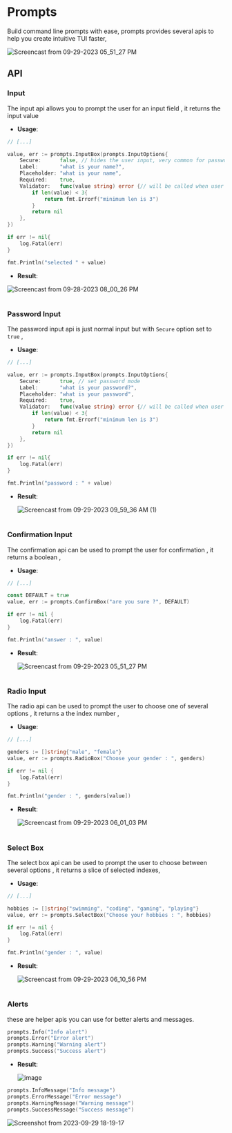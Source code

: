 # Prompts

Build command line prompts with ease, prompts provides several apis to help you create intuitive TUI faster,

 ![Screencast from 09-29-2023 05_51_27 PM](https://github.com/yassinebenaid/prompts/assets/101285507/83536f0d-a551-4963-ae5e-66d9eff54d89)

## API

### Input

The input api allows you to prompt the user for an input field , it returns the input value

- **Usage**:

```go
// [...]

value, err := prompts.InputBox(prompts.InputOptions{
	Secure:      false, // hides the user input, very common for passwords
	Label:       "what is your name?",
	Placeholder: "what is your name",
	Required:    true,
	Validator:   func(value string) error {// will be called when user submit, and returned error will be displayed to the user below the input
		if len(value) < 3{
			return fmt.Errorf("minimum len is 3")
		}
		return nil
	},
})

if err != nil{
	log.Fatal(err)
}

fmt.Println("selected " + value)
```

- **Result**:

![Screencast from 09-28-2023 08_00_26 PM](https://github.com/yassinebenaid/prompts/assets/101285507/5e4e8c68-5e6a-4cb1-8ca0-169203ca5f6c)

#

### Password Input

The password input api is just normal input but with `Secure` option set to `true` ,

- **Usage**:

```go
// [...]

value, err := prompts.InputBox(prompts.InputOptions{
	Secure:      true, // set password mode
	Label:       "what is your password?",
	Placeholder: "what is your password",
	Required:    true,
	Validator:   func(value string) error {// will be called when user submit, and returned error will be displayed to the user below the input
		if len(value) < 3{
			return fmt.Errorf("minimum len is 3")
		}
		return nil
	},
})

if err != nil{
	log.Fatal(err)
}

fmt.Println("password : " + value)
```

- **Result**:
  
  ![Screencast from 09-29-2023 09_59_36 AM (1)](https://github.com/yassinebenaid/prompts/assets/101285507/c3c54db1-5964-41b6-90c6-9f5614f28448)


#

### Confirmation Input

The confirmation api can be used to prompt the user for confirmation , it returns a boolean ,

- **Usage**:

```go
// [...]

const DEFAULT = true
value, err := prompts.ConfirmBox("are you sure ?", DEFAULT)

if err != nil {
	log.Fatal(err)
}

fmt.Println("answer : ", value)
```

- **Result**:
  
  ![Screencast from 09-29-2023 05_51_27 PM](https://github.com/yassinebenaid/prompts/assets/101285507/83536f0d-a551-4963-ae5e-66d9eff54d89)

#

### Radio Input

The radio api can be used to prompt the user to choose one of several options , it returns a the index number ,

- **Usage**:

```go
// [...]

genders := []string{"male", "female"}
value, err := prompts.RadioBox("Choose your gender : ", genders)

if err != nil {
	log.Fatal(err)
}

fmt.Println("gender : ", genders[value])
```

- **Result**:

   ![Screencast from 09-29-2023 06_01_03 PM](https://github.com/yassinebenaid/prompts/assets/101285507/bb264973-7112-4faa-a19d-c1bbc9fa1a1e)


#

### Select Box

The select box api can be used to prompt the user to choose between several options , it returns a slice of selected indexes,

- **Usage**:

```go
// [...]

hobbies := []string{"swimming", "coding", "gaming", "playing"}
value, err := prompts.SelectBox("Choose your hobbies : ", hobbies)

if err != nil {
	log.Fatal(err)
}

fmt.Println("gender : ", value)
```
- **Result**:

  ![Screencast from 09-29-2023 06_10_56 PM](https://github.com/yassinebenaid/prompts/assets/101285507/00bdb1ae-6616-4253-a1fe-0c6c67b598c6)

#

### Alerts
these are helper apis you can use for better alerts and messages.
```go
prompts.Info("Info alert")
prompts.Error("Error alert")
prompts.Warning("Warning alert")
prompts.Success("Success alert")
```

- **Result**: 

  ![image](https://github.com/yassinebenaid/prompts/assets/101285507/8cf6b58c-a5f4-476c-a622-bc95837beb2f)

  
```go
prompts.InfoMessage("Info message")
prompts.ErrorMessage("Error message")
prompts.WarningMessage("Warning message")
prompts.SuccessMessage("Success message")
```

![Screenshot from 2023-09-29 18-19-17](https://github.com/yassinebenaid/prompts/assets/101285507/90fc7d67-f0fe-4608-9f57-b5a0852129f7)
